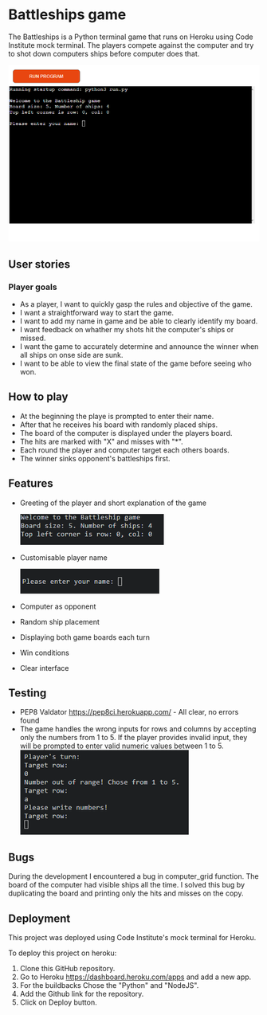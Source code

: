 # Battleships game

The Battleships is a Python terminal game that runs on Heroku using Code Institute mock terminal.
The players compete against the computer and try to shot down computers ships before computer does that.

![Game](./readme-images/game.png)

## User stories

### Player goals
 - As a player, I want to quickly gasp the rules and objective of the game.
 - I want a straightforward way to start the game.
 - I want to add my name in game and be able to clearly identify my board.
 - I want feedback on whather my shots hit the computer's ships or missed. 
 - I want the game to accurately determine and announce the winner when all ships on onse side are sunk.
 - I want to be able to view the final state of the game before seeing who won. 


## How to play

- At the beginning the playe is prompted to enter their name.
- After that he receives his board with randomly placed ships.
- The board of the computer is displayed under the players board.
- The hits are marked with "X" and misses with "*".
- Each round the player and computer target each others boards.
- The winner sinks opponent's battleships first. 


## Features

- Greeting of the player and short explanation of the game

    ![Greeting](./readme-images/welcome.png)

- Customisable player name

    ![Name](./readme-images/name.png)

- Computer as opponent
- Random ship placement
- Displaying both game boards each turn
- Win conditions
- Clear interface


## Testing 

- PEP8 Valdator  https://pep8ci.herokuapp.com/ - All clear, no errors found
- The game handles the wrong inputs for rows and columns by accepting only the numbers from 1 to 5.
If the player provides invalid input, they will be prompted to enter valid numeric values between 1 to 5.
![Error](./readme-images/error.png)

## Bugs

During the development I encountered a bug in computer_grid function. The board of the computer had visible ships all the time. 
I solved this bug by duplicating the board and printing only the hits and misses on the copy. 

## Deployment

This project was deployed using Code Institute's mock terminal for Heroku.

To deploy this project on heroku: 
1. Clone this GitHub repository.
2. Go to Heroku https://dashboard.heroku.com/apps and add a new app.
3. For the buildbacks Chose the "Python" and "NodeJS".
4. Add the Github link for the repository.
5. Click on Deploy button. 




